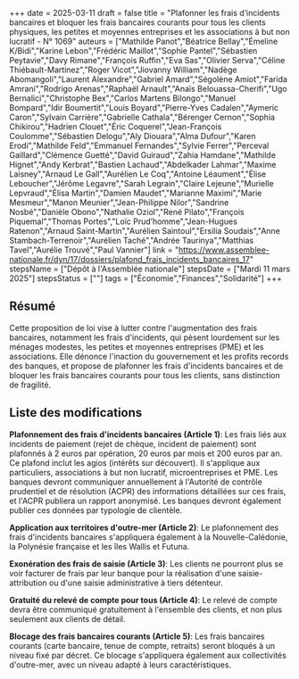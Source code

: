 +++
date = 2025-03-11
draft = false
title = "Plafonner les frais d’incidents bancaires et bloquer les frais bancaires courants pour tous les clients physiques, les petites et moyennes entreprises et les associations à but non lucratif - N° 1069"
auteurs = ["Mathilde Panot","Béatrice Bellay","Émeline K/Bidi","Karine Lebon","Frédéric Maillot","Sophie Pantel","Sébastien Peytavie","Davy Rimane","François Ruffin","Eva Sas","Olivier Serva","Céline Thiébault-Martinez","Roger Vicot","Jiovanny William","Nadège Abomangoli","Laurent Alexandre","Gabriel Amard","Ségolène Amiot","Farida Amrani","Rodrigo Arenas","Raphaël Arnault","Anaïs Belouassa-Cherifi","Ugo Bernalici","Christophe Bex","Carlos Martens Bilongo","Manuel Bompard","Idir Boumertit","Louis Boyard","Pierre-Yves Cadalen","Aymeric Caron","Sylvain Carrière","Gabrielle Cathala","Bérenger Cernon","Sophia Chikirou","Hadrien Clouet","Éric Coquerel","Jean-François Coulomme","Sébastien Delogu","Aly Diouara","Alma Dufour","Karen Erodi","Mathilde Feld","Emmanuel Fernandes","Sylvie Ferrer","Perceval Gaillard","Clémence Guetté","David Guiraud","Zahia Hamdane","Mathilde Hignet","Andy Kerbrat","Bastien Lachaud","Abdelkader Lahmar","Maxime Laisney","Arnaud Le Gall","Aurélien Le Coq","Antoine Léaument","Élise Leboucher","Jérôme Legavre","Sarah Legrain","Claire Lejeune","Murielle Lepvraud","Élisa Martin","Damien Maudet","Marianne Maximi","Marie Mesmeur","Manon Meunier","Jean-Philippe Nilor","Sandrine Nosbé","Danièle Obono","Nathalie Oziol","René Pilato","François Piquemal","Thomas Portes","Loïc Prud’homme","Jean-Hugues Ratenon","Arnaud Saint-Martin","Aurélien Saintoul","Ersilia Soudais","Anne Stambach-Terrenoir","Aurélien Taché","Andrée Taurinya","Matthias Tavel","Aurélie Trouvé","Paul Vannier"]
link = "https://www.assemblee-nationale.fr/dyn/17/dossiers/plafond_frais_incidents_bancaires_17"
stepsName = ["Dépôt à l'Assemblée nationale"]
stepsDate = ["Mardi 11 mars 2025"]
stepsStatus = [""]
tags = ["Économie","Finances","Solidarité"]
+++

## Résumé

Cette proposition de loi vise à lutter contre l'augmentation des frais bancaires, notamment les frais d'incidents, qui pèsent lourdement sur les ménages modestes, les petites et moyennes entreprises (PME) et les associations. Elle dénonce l'inaction du gouvernement et les profits records des banques, et propose de plafonner les frais d'incidents bancaires et de bloquer les frais bancaires courants pour tous les clients, sans distinction de fragilité.

## Liste des modifications

**Plafonnement des frais d'incidents bancaires (Article 1)**: Les frais liés aux incidents de paiement (rejet de chèque, incident de paiement) sont plafonnés à 2 euros par opération, 20 euros par mois et 200 euros par an. Ce plafond inclut les agios (intérêts sur découvert). Il s'applique aux particuliers, associations à but non lucratif, microentreprises et PME. Les banques devront communiquer annuellement à l'Autorité de contrôle prudentiel et de résolution (ACPR) des informations détaillées sur ces frais, et l'ACPR publiera un rapport anonymisé. Les banques devront également publier ces données par typologie de clientèle.

**Application aux territoires d'outre-mer (Article 2)**: Le plafonnement des frais d'incidents bancaires s'appliquera également à la Nouvelle-Calédonie, la Polynésie française et les îles Wallis et Futuna.

**Exonération des frais de saisie (Article 3)**: Les clients ne pourront plus se voir facturer de frais par leur banque pour la réalisation d'une saisie-attribution ou d'une saisie administrative à tiers détenteur.

**Gratuité du relevé de compte pour tous (Article 4)**: Le relevé de compte devra être communiqué gratuitement à l'ensemble des clients, et non plus seulement aux clients de détail.

**Blocage des frais bancaires courants (Article 5)**: Les frais bancaires courants (carte bancaire, tenue de compte, retraits) seront bloqués à un niveau fixé par décret. Ce blocage s'appliquera également aux collectivités d'outre-mer, avec un niveau adapté à leurs caractéristiques.

